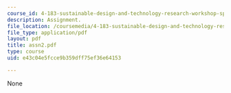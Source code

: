 ```yaml
---
course_id: 4-183-sustainable-design-and-technology-research-workshop-spring-2004
description: Assignment.
file_location: /coursemedia/4-183-sustainable-design-and-technology-research-workshop-spring-2004/e43c04e5fcce9b359dff75ef36e64153_assn2.pdf
file_type: application/pdf
layout: pdf
title: assn2.pdf
type: course
uid: e43c04e5fcce9b359dff75ef36e64153

---
```

None